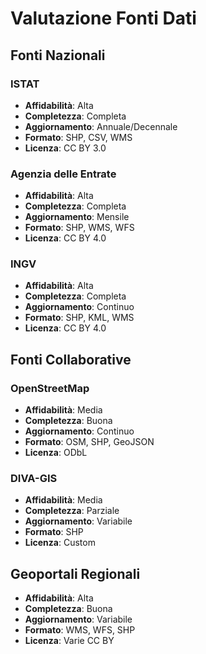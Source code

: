 # Valutazione Fonti Dati

## Fonti Nazionali

### ISTAT
- **Affidabilità**: Alta
- **Completezza**: Completa
- **Aggiornamento**: Annuale/Decennale
- **Formato**: SHP, CSV, WMS
- **Licenza**: CC BY 3.0

### Agenzia delle Entrate
- **Affidabilità**: Alta
- **Completezza**: Completa
- **Aggiornamento**: Mensile
- **Formato**: SHP, WMS, WFS
- **Licenza**: CC BY 4.0

### INGV
- **Affidabilità**: Alta
- **Completezza**: Completa
- **Aggiornamento**: Continuo
- **Formato**: SHP, KML, WMS
- **Licenza**: CC BY 4.0

## Fonti Collaborative

### OpenStreetMap
- **Affidabilità**: Media
- **Completezza**: Buona
- **Aggiornamento**: Continuo
- **Formato**: OSM, SHP, GeoJSON
- **Licenza**: ODbL

### DIVA-GIS
- **Affidabilità**: Media
- **Completezza**: Parziale
- **Aggiornamento**: Variabile
- **Formato**: SHP
- **Licenza**: Custom

## Geoportali Regionali
- **Affidabilità**: Alta
- **Completezza**: Buona
- **Aggiornamento**: Variabile
- **Formato**: WMS, WFS, SHP
- **Licenza**: Varie CC BY
